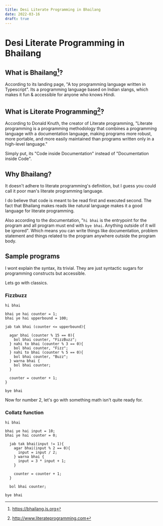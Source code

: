 ```yaml
---
title: Desi Literate Programming in Bhailang
date: 2022-03-16
draft: true
---
```

# Desi Literate Programming in Bhailang

## What is Bhailang[^bhailang]?
According to its landing page, "A toy programming language written in Typescript".
Its a programming language based on Indian slangs, which makes it fun & accessible for anyone who knows Hindi.

## What is Literate Programming[^literate-programming]?
According to Donald Knuth, the creator of Literate programming, "Literate programming is a programming methodology that combines a programming language with a documentation language, making programs more robust, more portable, and more easily maintained than programs written only in a high-level language."

Simply put, its "Code inside Documentation" instead of "Documentation inside Code".

## Why Bhailang?
It doesn't adhere to literate programming's definition, but I guess you could call it poor man's literate programming language.

I do believe that code is meant to be read first and executed second. The fact that Bhailang makes reads like natural language makes it a good language for literate programming. 

Also according to the documentation, "`hi bhai` is the entrypoint for the program and all program must end with `bye bhai`. Anything outside of it will be ignored". Which means you can write things like documentation, problem statement and things related to the program anywhere outside the program body. 

## Sample programs 
I wont explain the syntax, its trivial. They are just syntactic sugars for programming constructs but accessible.

Lets go with classics.

### Fizzbuzz
```bhailang:fizzbuzz.bl
hi bhai

bhai ye hai counter = 1;
bhai ye hai upperbound = 100;

jab tak bhai (counter <= upperbound){

  agar bhai (counter % 15 == 0){
    bol bhai counter, "FizzBuzz";
  } nahi to bhai (counter % 3 == 0){
    bol bhai counter, "Fizz";
  } nahi to bhai (counter % 5 == 0){
    bol bhai counter, "Buzz";
  } warna bhai {
    bol bhai counter;
  }

  counter = counter + 1;
}

bye bhai
```

Now for number 2, let's go with something math isn't quite ready for.

### Collatz function
```bhailang:collatz.bl
hi bhai

bhai ye hai input = 10;
bhai ye hai counter = 0;

  jab tak bhai(input != 1){
    agar bhai(input % 2 == 0){
      input = input / 2;
    } warna bhai {
      input = 3 * input + 1;
    }

    counter = counter + 1;
  }

  bol bhai counter;

bye bhai
```


[^bhailang]: https://bhailang.js.org
[^literate-programming]: http://www.literateprogramming.com
